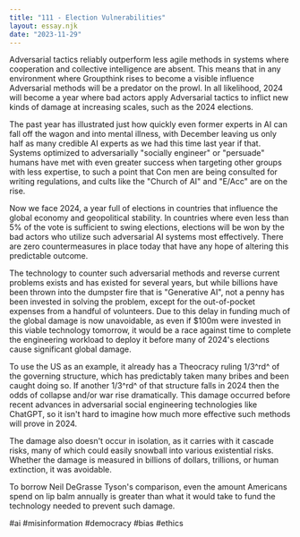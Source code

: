 ```yaml
---
title: "111 - Election Vulnerabilities"
layout: essay.njk
date: "2023-11-29"
---
```


Adversarial tactics reliably outperform less agile methods in systems where cooperation and collective intelligence are absent. This means that in any environment where Groupthink rises to become a visible influence Adversarial methods will be a predator on the prowl. In all likelihood, 2024 will become a year where bad actors apply Adversarial tactics to inflict new kinds of damage at increasing scales, such as the 2024 elections.

The past year has illustrated just how quickly even former experts in AI can fall off the wagon and into mental illness, with December leaving us only half as many credible AI experts as we had this time last year if that. Systems optimized to adversarially "socially engineer" or "persuade" humans have met with even greater success when targeting other groups with less expertise, to such a point that Con men are being consulted for writing regulations, and cults like the "Church of AI" and "E/Acc" are on the rise.

Now we face 2024, a year full of elections in countries that influence the global economy and geopolitical stability. In countries where even less than 5% of the vote is sufficient to swing elections, elections will be won by the bad actors who utilize such adversarial AI systems most effectively. There are zero countermeasures in place today that have any hope of altering this predictable outcome.

The technology to counter such adversarial methods and reverse current problems exists and has existed for several years, but while billions have been thrown into the dumpster fire that is "Generative AI", not a penny has been invested in solving the problem, except for the out-of-pocket expenses from a handful of volunteers. Due to this delay in funding much of the global damage is now unavoidable, as even if $100m were invested in this viable technology tomorrow, it would be a race against time to complete the engineering workload to deploy it before many of 2024's elections cause significant global damage.

To use the US as an example, it already has a Theocracy ruling 1/3^rd^ of the governing structure, which has predictably taken many bribes and been caught doing so. If another 1/3^rd^ of that structure falls in 2024 then the odds of collapse and/or war rise dramatically. This damage occurred before recent advances in adversarial social engineering technologies like ChatGPT, so it isn't hard to imagine how much more effective such methods will prove in 2024.

The damage also doesn't occur in isolation, as it carries with it cascade risks, many of which could easily snowball into various existential risks. Whether the damage is measured in billions of dollars, trillions, or human extinction, it was avoidable.

To borrow Neil DeGrasse Tyson's comparison, even the amount Americans spend on lip balm annually is greater than what it would take to fund the technology needed to prevent such damage.

#ai #misinformation #democracy #bias #ethics
